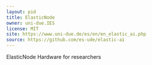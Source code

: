 ```yaml
---
layout: pid
title: ElasticNode
owner: uni-due.IES
license: MIT
site: https://www.uni-due.de/es/en/en_elastic_ai.php
source: https://github.com/es-ude/elastic-ai
---
```

ElasticNode Hardware for researchers
